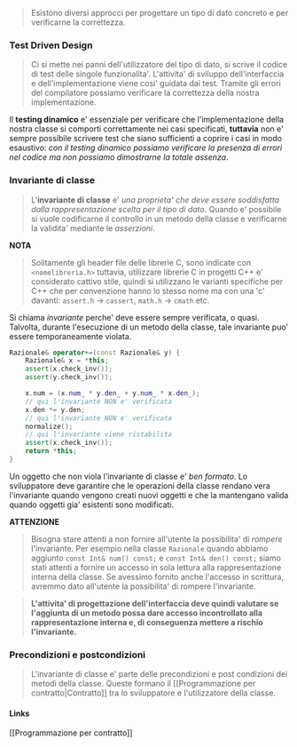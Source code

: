>Esistono diversi approcci per progettare un tipo di dato concreto e per verificarne la correttezza.

### Test Driven Design
>Ci si mette nei panni dell'utilizzatore del tipo di dato, si scrive il codice di test delle singole funzionalita'. L'attivita' di sviluppo dell'interfaccia e dell'implementazione viene cosi' guidata dai test. Tramite gli errori del compilatore possiamo verificare la correttezza della nostra implementazione.

Il **testing dinamico** e' essenziale per verificare che l'implementazione della nostra classe si comporti correttamente nei casi specificati, **tuttavia** non e' sempre possibile scrivere test che siano sufficienti a coprire i casi in modo esaustivo: *con il testing dinamico possiamo verificare la presenza di errori nel codice ma non possiamo dimostrarne la totale assenza*.

### Invariante di classe
>L'**invariante di classe** e' *una proprieta' che deve essere soddisfatta dalla rappresentazione scelta per il tipo di dato*. Quando e' possibile si vuole codificarne il controllo in un metodo della classe e verificarne la validita' mediante le *asserzioni*.

**NOTA**
>Solitamente gli header file delle librerie C, sono indicate con `<nomelibreria.h>` tuttavia, utilizzare librerie C in progetti C++ e' considerato cattivo stile, quindi si utilizzano le varianti specifiche per C++ che per convenzione hanno lo stesso nome ma con una 'c' davanti: `assert.h` -> `cassert`, `math.h` -> `cmath` etc.

Si chiama *invariante* perche' deve essere sempre verificata, o quasi. Talvolta, durante l'esecuzione di un metodo della classe, tale invariante puo' essere temporaneamente violata.
```cpp
Razionale& operator+=(const Razionale& y) {
	Razionale& x = *this;
	assert(x.check_inv());
	assert(y.check_inv());

	x.num = (x.num_ * y.den_ + y.num_ * x.den_);
	// qui l'invariante NON e' verificata
	x.den *= y.den;
	// qui l'invariante NON e' verificata
	normalize();
	// qui l'invariante viene ristabilita
	assert(x.check_inv());
	return *this;
}
```

Un oggetto che non viola l'invariante di classe e' *ben formato*.
Lo sviluppatore deve garantire che le operazioni della classe rendano vera l'invariante quando vengono creati nuovi oggetti e che la mantengano valida quando oggetti gia' esistenti sono modificati.

**ATTENZIONE**
>Bisogna stare attenti a non fornire all'utente la possibilita' di *rompere* l'invariante. Per esempio nella classe `Razionale` quando abbiamo aggiunto `const Int& num() const;` e `const Int& den() const;` siamo stati attenti a fornire un accesso in sola lettura alla rappresentazione interna della classe. Se avessimo fornito anche l'accesso in scrittura, avremmo dato all'utente la possibilita' di rompere l'invariante.

>**L'attivita' di progettazione dell'interfaccia deve quindi valutare se l'aggiunta di un metodo possa dare accesso incontrollato alla rappresentazione interna e, di conseguenza mettere a rischio l'invariante.**

### Precondizioni e postcondizioni
>L'invariante di classe e' parte delle precondizioni e post condizioni dei metodi della classe. Queste formano il [[Programmazione per contratto|Contratto]] tra lo sviluppatore e l'utilizzatore della classe.

#### Links
[[Programmazione per contratto]]